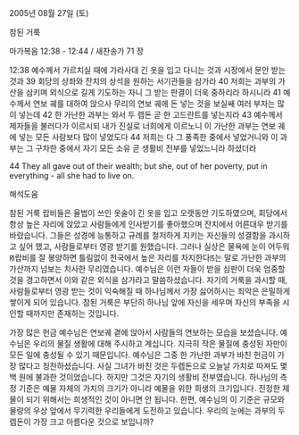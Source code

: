 2005년 08월 27일 (토)

참된 거룩



마가복음 12:38 - 12:44 / 새찬송가 71 장


12:38 예수께서 가르치실 때에 가라사대 긴 옷을 입고 다니는 것과 시장에서 문안 받는 것과 39 회당의 상좌와 잔치의 상석을 원하는 서기관들을 삼가라 40 저희는 과부의 가산을 삼키며 외식으로 길게 기도하는 자니 그 받는 판결이 더욱 중하리라 하시니라 41 예수께서 연보 궤를 대하여 앉으사 무리의 연보 궤에 돈 넣는 것을 보실쌔 여러 부자는 많이 넣는데 42 한 가난한 과부는 와서 두 렙돈 곧 한 고드란트를 넣는지라 43 예수께서 제자들을 불러다가 이르시되 내가 진실로 너희에게 이르노니 이 가난한 과부는 연보 궤에 넣는 모든 사람보다 많이 넣었도다 44 저희는 다 그 풍족한 중에서 넣었거니와 이 과부는 그 구차한 중에서 자기 모든 소유 곧 생활비 전부를 넣었느니라 하셨더라

44 They all gave out of their wealth; but she, out of her poverty, put in everything - all she had to live on.

해석도움





참된 거룩
랍비들은 율법이 쓰인 옷술이 긴 옷을 입고 오랫동안 기도하였으며, 회당에서 항상 높은 자리에 앉았고 사람들에게 인사받기를 좋아했으며 잔치에서 어른대우 받기를 바랐습니다. 그들은 성경에 능통하고 규례를 철저하게 지키는 자신들의 성결함을 과시하고 싶어 했고, 사람들로부터 영광 받기를 원했습니다. 그러나 실상은 물욕에 눈이 어두워 ꡐ랍비를 잘 봉양하면 틀림없이 천국에서 높은 자리를 차지한다ꡑ는 말로 가난한 과부의 가산까지 넘보는 치사한 무리였습니다. 예수님은 이런 자들이 받을 심판이 더욱 엄중할 것을 경고하면서 이와 같은 외식을 삼가라고 말씀하셨습니다. 자기의 거룩을 과시할 때, 사람들로부터 영광 받는 것이 익숙해질 때 하나님께서 가장 싫어하시는 죄악은 은밀하게 쌓이게 되어 있습니다. 참된 거룩은 부단히 하나님 앞에 자신을 세우며 자신의 부족을 시인할 때까지만 존재하는 것입니다.

가장 많은 헌금
예수님은 연보궤 곁에 앉아서 사람들의 연보하는 모습을 보셨습니다. 예수님은 우리의 물질 생활에 대해 주시하고 계십니다. 지극히 작은 물질에 충성된 자만이 모든 일에 충성될 수 있기 때문입니다. 예수님은 그중 한 가난한 과부가 바친 헌금이 가장 많다고 칭찬하셨습니다. 사실 그녀가 바친 것은 두렙돈으로 오늘날 가치로 따져도 몇백 원에 불과한 것이었습니다. 하지만 그것은 자기의 생활비 전부였습니다. 하나님의 측정 기준은 예물 자체의 가치의 크기가 아니라 예물을 위한 희생의 크기입니다. 진정한 제물이 되기 위해서는 희생적인 것이 아니면 안 됩니다. 한편, 예수님의 이 기준은 규모와 물량의 우상 앞에서 무기력한 우리들에게 도전하고 있습니다. 우리의 눈에는 과부의 두렙돈이 가장 크고 아름다운 것으로 보입니까?